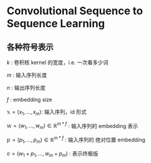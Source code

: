 # Convolutional Sequence to Sequence Learning



## 各种符号表示

$k$ : 卷积核 kernel 的宽度，i.e. 一次看多少词

$m$ : 输入序列长度

$n$ : 输出序列长度

$f$ :  embedding size

$\mathbb x= (x_1, ... , x_m)$: 输入序列，id 形式

$\mathbb w = (w_1, ..., w_m) \in \mathbb R^{m*f}$ : 输入序列的 embedding 表示

$\mathbb p=(p_1, ..., p_m)\in \mathbb R^{m*f}$ : 输入序列的 绝对位置 embedding

$\mathbb e = (w_1+p_1, ..., w_m+p_m)$ : 表示终极版

